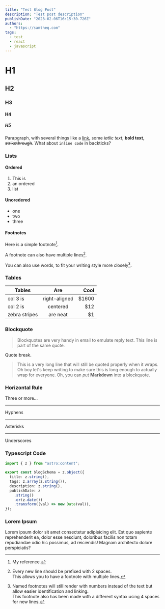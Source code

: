 ```yaml
---
title: "Test Blog Post"
description: "Test post description"
publishDate: "2023-02-06T16:15:30.726Z"
authors:
  - "https://samtheq.com"
tags:
  - test
  - react
  - javascript
---
```


# H1

## H2

### H3

#### H4

##### H5

Parapgraph, with several things like a [link](https://samtheq.com), some _iatlic text_, **bold text**, ~~strikethrough~~. What about `inline code` in backticks?

### Lists

#### Ordered

1. This is
2. an ordered
3. list

#### Unoredered

- one
- two
- three

#### Footnotes

Here is a simple footnote[^1].

A footnote can also have multiple lines[^2].

You can also use words, to fit your writing style more closely[^note].

[^1]: My reference.
[^2]:
    Every new line should be prefixed with 2 spaces.  
    This allows you to have a footnote with multiple lines.

[^note]:
    Named footnotes will still render with numbers instead of the text but allow easier identification and linking.  
    This footnote also has been made with a different syntax using 4 spaces for new lines.

### Tables

| Tables        |      Are      |  Cool |
| ------------- | :-----------: | ----: |
| col 3 is      | right-aligned | $1600 |
| col 2 is      |   centered    |   $12 |
| zebra stripes |   are neat    |    $1 |

### Blockquote

> Blockquotes are very handy in email to emulate reply text.
> This line is part of the same quote.

Quote break.

> This is a very long line that will still be quoted properly when it wraps. Oh boy let's keep writing to make sure this is long enough to actually wrap for everyone. Oh, you can _put_ **Markdown** into a blockquote.

### Horizontal Rule

Three or more...

---

Hyphens

---

Asterisks

---

Underscores

### Typescript Code

```ts
import { z } from "astro:content";

export const blogSchema = z.object({
  title: z.string(),
  tags: z.array(z.string()),
  description: z.string(),
  publishDate: z
    .string()
    .or(z.date())
    .transform((val) => new Date(val)),
});
```

### Lorem Ipsum

Lorem ipsum dolor sit amet consectetur adipisicing elit. Est quo sapiente reprehenderit ea, dolor esse nesciunt, doloribus facilis non totam repudiandae odio hic possimus, ad reiciendis! Magnam architecto dolore perspiciatis?
